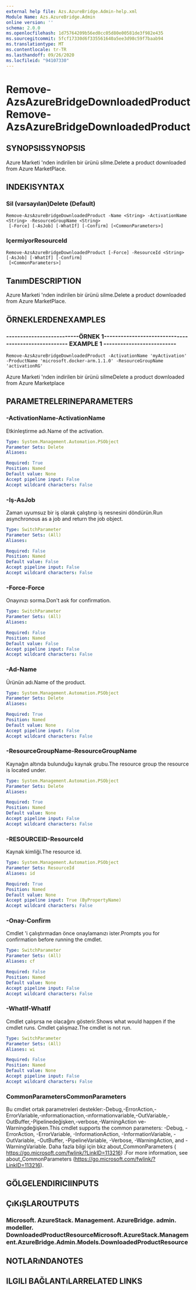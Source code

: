 ```yaml
---
external help file: Azs.AzureBridge.Admin-help.xml
Module Name: Azs.AzureBridge.Admin
online version: ''
schema: 2.0.0
ms.openlocfilehash: 1d75764209b56ed0cc05d80e00581de3f982e435
ms.sourcegitcommit: 5fcf17330d6f335561640a5ee3d98c59f7baab94
ms.translationtype: MT
ms.contentlocale: tr-TR
ms.lasthandoff: 09/26/2020
ms.locfileid: "94107330"
---
```

# <span data-ttu-id="b0733-101">Remove-AzsAzureBridgeDownloadedProduct</span><span class="sxs-lookup"><span data-stu-id="b0733-101">Remove-AzsAzureBridgeDownloadedProduct</span></span>

## <span data-ttu-id="b0733-102">SYNOPSIS</span><span class="sxs-lookup"><span data-stu-id="b0733-102">SYNOPSIS</span></span>
<span data-ttu-id="b0733-103">Azure Marketi 'nden indirilen bir ürünü silme.</span><span class="sxs-lookup"><span data-stu-id="b0733-103">Delete a product downloaded from Azure MarketPlace.</span></span>

## <span data-ttu-id="b0733-104">INDEKI</span><span class="sxs-lookup"><span data-stu-id="b0733-104">SYNTAX</span></span>

### <span data-ttu-id="b0733-105">Sil (varsayılan)</span><span class="sxs-lookup"><span data-stu-id="b0733-105">Delete (Default)</span></span>
```
Remove-AzsAzureBridgeDownloadedProduct -Name <String> -ActivationName <String> -ResourceGroupName <String>
 [-Force] [-AsJob] [-WhatIf] [-Confirm] [<CommonParameters>]
```

### <span data-ttu-id="b0733-106">Içermiyor</span><span class="sxs-lookup"><span data-stu-id="b0733-106">ResourceId</span></span>
```
Remove-AzsAzureBridgeDownloadedProduct [-Force] -ResourceId <String> [-AsJob] [-WhatIf] [-Confirm]
 [<CommonParameters>]
```

## <span data-ttu-id="b0733-107">Tanım</span><span class="sxs-lookup"><span data-stu-id="b0733-107">DESCRIPTION</span></span>
<span data-ttu-id="b0733-108">Azure Marketi 'nden indirilen bir ürünü silme.</span><span class="sxs-lookup"><span data-stu-id="b0733-108">Delete a product downloaded from Azure MarketPlace.</span></span>

## <span data-ttu-id="b0733-109">ÖRNEKLERDEN</span><span class="sxs-lookup"><span data-stu-id="b0733-109">EXAMPLES</span></span>

### <span data-ttu-id="b0733-110">--------------------------ÖRNEK 1--------------------------</span><span class="sxs-lookup"><span data-stu-id="b0733-110">-------------------------- EXAMPLE 1 --------------------------</span></span>
```
Remove-AzsAzureBridgeDownloadedProduct -ActivationName 'myActivation' -ProductName 'microsoft.docker-arm.1.1.0' -ResourceGroupName 'activationRG'
```

<span data-ttu-id="b0733-111">Azure Marketi 'nden indirilen bir ürünü silme</span><span class="sxs-lookup"><span data-stu-id="b0733-111">Delete a product downloaded from Azure Marketplace</span></span>

## <span data-ttu-id="b0733-112">PARAMETRELERINE</span><span class="sxs-lookup"><span data-stu-id="b0733-112">PARAMETERS</span></span>

### <span data-ttu-id="b0733-113">-ActivationName</span><span class="sxs-lookup"><span data-stu-id="b0733-113">-ActivationName</span></span>
<span data-ttu-id="b0733-114">Etkinleştirme adı.</span><span class="sxs-lookup"><span data-stu-id="b0733-114">Name of the activation.</span></span>

```yaml
Type: System.Management.Automation.PSObject
Parameter Sets: Delete
Aliases: 

Required: True
Position: Named
Default value: None
Accept pipeline input: False
Accept wildcard characters: False
```

### <span data-ttu-id="b0733-115">-Iş</span><span class="sxs-lookup"><span data-stu-id="b0733-115">-AsJob</span></span>
<span data-ttu-id="b0733-116">Zaman uyumsuz bir iş olarak çalıştırıp iş nesnesini döndürün.</span><span class="sxs-lookup"><span data-stu-id="b0733-116">Run asynchronous as a job and return the job object.</span></span>

```yaml
Type: SwitchParameter
Parameter Sets: (All)
Aliases: 

Required: False
Position: Named
Default value: False
Accept pipeline input: False
Accept wildcard characters: False
```

### <span data-ttu-id="b0733-117">-Force</span><span class="sxs-lookup"><span data-stu-id="b0733-117">-Force</span></span>
<span data-ttu-id="b0733-118">Onayınızı sorma.</span><span class="sxs-lookup"><span data-stu-id="b0733-118">Don't ask for confirmation.</span></span>

```yaml
Type: SwitchParameter
Parameter Sets: (All)
Aliases: 

Required: False
Position: Named
Default value: False
Accept pipeline input: False
Accept wildcard characters: False
```

### <span data-ttu-id="b0733-119">-Ad</span><span class="sxs-lookup"><span data-stu-id="b0733-119">-Name</span></span>
<span data-ttu-id="b0733-120">Ürünün adı.</span><span class="sxs-lookup"><span data-stu-id="b0733-120">Name of the product.</span></span>

```yaml
Type: System.Management.Automation.PSObject
Parameter Sets: Delete
Aliases: 

Required: True
Position: Named
Default value: None
Accept pipeline input: False
Accept wildcard characters: False
```

### <span data-ttu-id="b0733-121">-ResourceGroupName</span><span class="sxs-lookup"><span data-stu-id="b0733-121">-ResourceGroupName</span></span>
<span data-ttu-id="b0733-122">Kaynağın altında bulunduğu kaynak grubu.</span><span class="sxs-lookup"><span data-stu-id="b0733-122">The resource group the resource is located under.</span></span>

```yaml
Type: System.Management.Automation.PSObject
Parameter Sets: Delete
Aliases: 

Required: True
Position: Named
Default value: None
Accept pipeline input: False
Accept wildcard characters: False
```

### <span data-ttu-id="b0733-123">-RESOURCEID</span><span class="sxs-lookup"><span data-stu-id="b0733-123">-ResourceId</span></span>
<span data-ttu-id="b0733-124">Kaynak kimliği.</span><span class="sxs-lookup"><span data-stu-id="b0733-124">The resource id.</span></span>

```yaml
Type: System.Management.Automation.PSObject
Parameter Sets: ResourceId
Aliases: id

Required: True
Position: Named
Default value: None
Accept pipeline input: True (ByPropertyName)
Accept wildcard characters: False
```

### <span data-ttu-id="b0733-125">-Onay</span><span class="sxs-lookup"><span data-stu-id="b0733-125">-Confirm</span></span>
<span data-ttu-id="b0733-126">Cmdlet 'i çalıştırmadan önce onaylamanızı ister.</span><span class="sxs-lookup"><span data-stu-id="b0733-126">Prompts you for confirmation before running the cmdlet.</span></span>

```yaml
Type: SwitchParameter
Parameter Sets: (All)
Aliases: cf

Required: False
Position: Named
Default value: None
Accept pipeline input: False
Accept wildcard characters: False
```

### <span data-ttu-id="b0733-127">-WhatIf</span><span class="sxs-lookup"><span data-stu-id="b0733-127">-WhatIf</span></span>
<span data-ttu-id="b0733-128">Cmdlet çalışırsa ne olacağını gösterir.</span><span class="sxs-lookup"><span data-stu-id="b0733-128">Shows what would happen if the cmdlet runs.</span></span>
<span data-ttu-id="b0733-129">Cmdlet çalışmaz.</span><span class="sxs-lookup"><span data-stu-id="b0733-129">The cmdlet is not run.</span></span>

```yaml
Type: SwitchParameter
Parameter Sets: (All)
Aliases: wi

Required: False
Position: Named
Default value: None
Accept pipeline input: False
Accept wildcard characters: False
```

### <span data-ttu-id="b0733-130">CommonParameters</span><span class="sxs-lookup"><span data-stu-id="b0733-130">CommonParameters</span></span>
<span data-ttu-id="b0733-131">Bu cmdlet ortak parametreleri destekler:-Debug,-ErrorAction,-ErrorVariable,-ınformationaction,-ınformationvariable,-OutVariable,-OutBuffer,-Pipelinedeğişken,-verbose,-WarningAction ve-Warningdeğişken.</span><span class="sxs-lookup"><span data-stu-id="b0733-131">This cmdlet supports the common parameters: -Debug, -ErrorAction, -ErrorVariable, -InformationAction, -InformationVariable, -OutVariable, -OutBuffer, -PipelineVariable, -Verbose, -WarningAction, and -WarningVariable.</span></span> <span data-ttu-id="b0733-132">Daha fazla bilgi için bkz about_CommonParameters ( https://go.microsoft.com/fwlink/?LinkID=113216) .</span><span class="sxs-lookup"><span data-stu-id="b0733-132">For more information, see about_CommonParameters (https://go.microsoft.com/fwlink/?LinkID=113216).</span></span>

## <span data-ttu-id="b0733-133">GÖLGELENDIRICI</span><span class="sxs-lookup"><span data-stu-id="b0733-133">INPUTS</span></span>

## <span data-ttu-id="b0733-134">ÇıKıŞLAR</span><span class="sxs-lookup"><span data-stu-id="b0733-134">OUTPUTS</span></span>

### <span data-ttu-id="b0733-135">Microsoft. AzureStack. Management. AzureBridge. admin. modeller. DownloadedProductResource</span><span class="sxs-lookup"><span data-stu-id="b0733-135">Microsoft.AzureStack.Management.AzureBridge.Admin.Models.DownloadedProductResource</span></span>

## <span data-ttu-id="b0733-136">NOTLARıNDA</span><span class="sxs-lookup"><span data-stu-id="b0733-136">NOTES</span></span>

## <span data-ttu-id="b0733-137">ILGILI BAĞLANTıLAR</span><span class="sxs-lookup"><span data-stu-id="b0733-137">RELATED LINKS</span></span>

